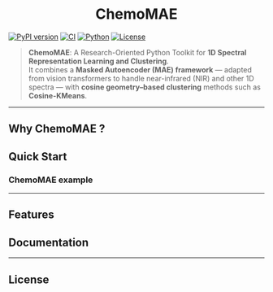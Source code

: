 <h1 align="center">ChemoMAE</h1>

[![PyPI version](https://img.shields.io/pypi/v/chemomae.svg)](https://pypi.org/project/chemomae/)
[![CI](https://github.com/Mantis-Ryuji/ChemoMAE/actions/workflows/ci.yml/badge.svg)](https://github.com/Mantis-Ryuji/ChemoMAE/actions/workflows/ci.yml)
[![Python](https://img.shields.io/pypi/pyversions/chemomae.svg)](https://pypi.org/project/chemomae/)
[![License](https://img.shields.io/badge/license-Apache--2.0-blue.svg)](LICENSE)


> **ChemoMAE**: A Research-Oriented Python Toolkit for **1D Spectral Representation Learning and Clustering**. <br>
> It combines a **Masked Autoencoder (MAE) framework** — adapted from vision transformers to handle near-infrared (NIR) and other 1D spectra — with **cosine geometry–based clustering** methods such as **Cosine-KMeans**.

---

## Why ChemoMAE ?

## Quick Start

### ChemoMAE example

---

## Features


## Documentation


---

## License
